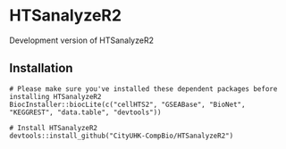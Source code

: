 # HTSanalyzeR2
Development version of HTSanalyzeR2

## Installation

```
# Please make sure you've installed these dependent packages before installing HTSanalyzeR2
BiocInstaller::biocLite(c("cellHTS2", "GSEABase", "BioNet", "KEGGREST", "data.table", "devtools"))

# Install HTSanalyzeR2
devtools::install_github("CityUHK-CompBio/HTSanalyzeR2")
```
